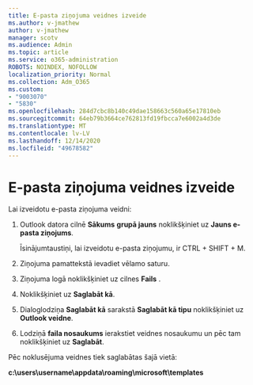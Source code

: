 ```yaml
---
title: E-pasta ziņojuma veidnes izveide
ms.author: v-jmathew
author: v-jmathew
manager: scotv
ms.audience: Admin
ms.topic: article
ms.service: o365-administration
ROBOTS: NOINDEX, NOFOLLOW
localization_priority: Normal
ms.collection: Adm_O365
ms.custom:
- "9003070"
- "5830"
ms.openlocfilehash: 284d7cbc8b140c49dae158663c560a65e17810eb
ms.sourcegitcommit: 64eb79b3664ce762813fd19fbcca7e6002a4d3de
ms.translationtype: MT
ms.contentlocale: lv-LV
ms.lasthandoff: 12/14/2020
ms.locfileid: "49678582"
---
```

# <a name="create-an-email-message-template"></a>E-pasta ziņojuma veidnes izveide

Lai izveidotu e-pasta ziņojuma veidni:

1. Outlook datora cilnē **Sākums** **grupā jauns** noklikšķiniet uz **Jauns e-pasta ziņojums**.

    Īsinājumtaustiņi, lai izveidotu e-pasta ziņojumu, ir CTRL + SHIFT + M.

2. Ziņojuma pamattekstā ievadiet vēlamo saturu.
3. Ziņojuma logā noklikšķiniet uz cilnes **Fails** .
4. Noklikšķiniet uz **Saglabāt kā**.
5. Dialoglodziņa **Saglabāt kā** sarakstā **Saglabāt kā tipu** noklikšķiniet uz **Outlook veidne**.
6. Lodziņā **faila nosaukums** ierakstiet veidnes nosaukumu un pēc tam noklikšķiniet uz **Saglabāt**.

Pēc noklusējuma veidnes tiek saglabātas šajā vietā:

**c:\users\username\appdata\roaming\microsoft\templates**
